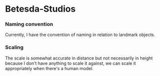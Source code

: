 # Betesda-Studios
### Naming convention
Currently, I have the convention of naming in relation to landmark objects.
### Scaling
The scale is somewhat accurate in distance but not necessarily in height because I don't have anything to scale it against, we can scale it appropriately when there's a human model.
